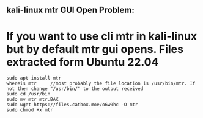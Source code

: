## kali-linux mtr GUI Open Problem:	
# If you want to use cli mtr in kali-linux but by default mtr gui opens. Files extracted form Ubuntu 22.04
	sudo apt install mtr
	whereis mtr		//most probably the file location is /usr/bin/mtr. If not then change "/usr/bin/" to the output received
	sudo cd /usr/bin
	sudo mv mtr mtr.BAK
	sudo wget https://files.catbox.moe/o6w0hc -O mtr
	sudo chmod +x mtr

